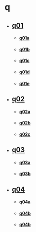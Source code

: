 # q

* ## [q01](q01.md)
    * #### [q01a](q01/q01a.md)
    * #### [q01b](q01/q01b.md)
    * #### [q01c](q01/q01c.md)
    * #### [q01d](q01/q01d.md)
    * #### [q01e](q01/q01e.md)
* ## [q02](q02.md)
    * #### [q02a](q02/q02a.md)
    * #### [q02b](q02/q02b.md)
    * #### [q02c](q02/q02c.md)
* ## [q03](q03.md)
    * #### [q03a](q03/q03a.md)
    * #### [q03b](q03/q03b.md)
* ## [q04](q/q04.md)
    * #### [q04a](q04/q04a.md)
    * #### [q04b](q04/q04b.md)
    * #### [q04b](q04/q04c.md)